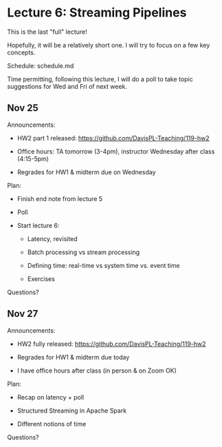 # Lecture 6: Streaming Pipelines

This is the last "full" lecture!

Hopefully, it will be a relatively short one.
I will try to focus on a few key concepts.

Schedule: schedule.md

Time permitting, following this lecture,
I will do a poll to take topic suggestions
for Wed and Fri of next week.

## Nov 25

Announcements:

- HW2 part 1 released:
  https://github.com/DavisPL-Teaching/119-hw2

- Office hours: TA tomorrow (3-4pm), instructor Wednesday after class (4:15-5pm)

- Regrades for HW1 & midterm due on Wednesday

Plan:

- Finish end note from lecture 5

- Poll

- Start lecture 6:

  + Latency, revisited

  + Batch processing vs stream processing

  + Defining time: real-time vs system time vs. event time

  + Exercises

Questions?

## Nov 27

Announcements:

- HW2 fully released:
  https://github.com/DavisPL-Teaching/119-hw2

- Regrades for HW1 & midterm due today

- I have office hours after class (in person & on Zoom OK)

Plan:

- Recap on latency + poll

- Structured Streaming in Apache Spark

- Different notions of time

Questions?
